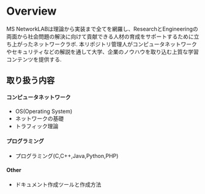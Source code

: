 # Overview
MS NetworkLABは理論から実装まで全てを網羅し、ResearchとEngineeringの両面から社会問題の解決に向けて貢献できる人材の育成をサポートするために立ち上がったネットワークラボ.
本リポジトリ管理人がコンピュータネットワークやセキュリティなどの解説を通して大学、企業のノウハウを取り込む上質な学習コンテンツを提供する.

## 取り扱う内容

#### コンピュータネットワーク
- OS(Operating System)
- ネットワークの基礎
- トラフィック理論
#### プログラミング
- プログラミング(C,C++,Java,Python,PHP)
#### Other
- ドキュメント作成ツールと作成方法
